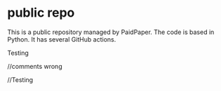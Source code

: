 # public repo

This is a public repository managed by PaidPaper. The code is based in Python. It has several GitHub actions.

Testing

//comments wrong

//Testing
